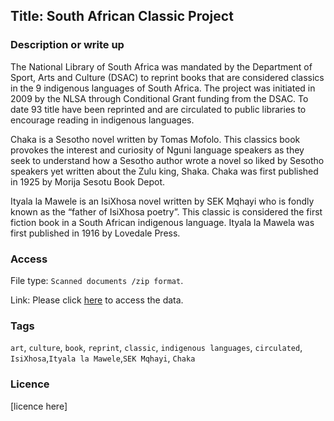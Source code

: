 ## Title: South African Classic Project


### Description or write up

The National Library of South Africa was mandated by the Department of Sport, Arts and Culture (DSAC) to reprint books that are considered classics in the 9 indigenous languages of South Africa. The project was initiated in 2009 by the NLSA through Conditional Grant funding from the DSAC. To date 93 title have been reprinted and are circulated to public libraries to encourage reading in indigenous languages.

Chaka is a Sesotho novel written by Tomas Mofolo. This classics book provokes the interest and curiosity of Nguni language speakers as they seek to understand how a Sesotho author wrote a novel so liked by Sesotho speakers yet written about the Zulu king, Shaka. Chaka was first published in 1925 by Morija Sesotu Book Depot.

Ityala la Mawele is an IsiXhosa novel written by SEK Mqhayi who is fondly known as the “father of IsiXhosa poetry”. This classic is considered the first fiction book in a South African indigenous language. Ityala la Mawela was first published in 1916 by Lovedale Press.



### Access

File type: `Scanned documents /zip format`.

Link: Please click [here](https://drive.google.com/drive/folders/1oARsJ8OiDsuVzQKE6xiF_Pcmvaesv2yK?usp=sharing
) to access the data.


### Tags

`art`, `culture`, `book`, `reprint`, `classic`, `indigenous languages`, `circulated`, `IsiXhosa`,`Ityala la Mawele`,`SEK Mqhayi`, `Chaka`

### Licence

[licence here]